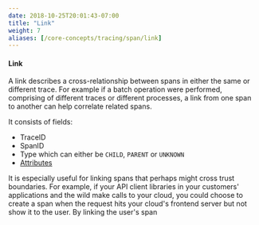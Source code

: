 ```yaml
---
date: 2018-10-25T20:01:43-07:00
title: "Link"
weight: 7
aliases: [/core-concepts/tracing/span/link]
---
```


#### Link

A link describes a cross-relationship between spans in either the same or different trace.
For example if a batch operation were performed, comprising of different traces or different
processes, a link from one span to another can help correlate related spans.

It consists of fields:

* TraceID
* SpanID
* Type which can either be `CHILD`, `PARENT` or `UNKNOWN`
* [Attributes](#attributes)


It is especially useful for linking spans that perhaps might cross trust boundaries. For example, if your API
client libraries in your customers' applications and the wild make calls to your cloud, you could choose to
create a span when the request hits your cloud's frontend server but not show it to the user. By linking
the user's span
